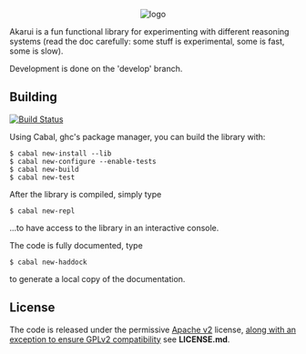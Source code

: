 <p align='center'>
  <img src='https://phdp.github.io/images/logo-akarui.svg.png' alt='logo'/>
</p>

Akarui is a fun functional library for experimenting with different reasoning systems (read the doc
carefully: some stuff is experimental, some is fast, some is slow).

Development is done on the 'develop' branch.

## Building
[![Build Status](https://travis-ci.org/PhDP/Akarui.svg?branch=master)](https://travis-ci.org/PhDP/Akarui)

Using Cabal, ghc's package manager, you can build the library with:

    $ cabal new-install --lib
    $ cabal new-configure --enable-tests
    $ cabal new-build
    $ cabal new-test

After the library is compiled, simply type

    $ cabal new-repl

...to have access to the library in an interactive console.

The code is fully documented, type

    $ cabal new-haddock

to generate a local copy of the documentation.

## License

The code is released under the permissive [Apache v2](http://www.apache.org/licenses/LICENSE-2.0)
license, [along with an exception to ensure GPLv2 compatibility](https://lwn.net/Articles/701155/)
see **LICENSE.md**.
